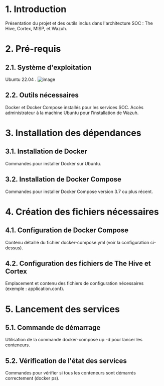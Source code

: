 # 1. Introduction
Présentation du projet et des outils inclus dans l'architecture SOC : The Hive, Cortex, MISP, et Wazuh.
# 2. Pré-requis
## 2.1. Système d'exploitation
Ubuntu 22.04 .
![image](https://github.com/user-attachments/assets/c61886f2-f42b-4f1e-b902-b5b0fa231d8a)
## 2.2. Outils nécessaires
Docker et Docker Compose installés pour les services SOC.
Accès administrateur à la machine Ubuntu pour l'installation de Wazuh.
# 3. Installation des dépendances
## 3.1. Installation de Docker
Commandes pour installer Docker sur Ubuntu.
## 3.2. Installation de Docker Compose
Commandes pour installer Docker Compose version 3.7 ou plus récent.
# 4. Création des fichiers nécessaires
## 4.1. Configuration de Docker Compose
Contenu détaillé du fichier docker-compose.yml (voir la configuration ci-dessus).
## 4.2. Configuration des fichiers de The Hive et Cortex
Emplacement et contenu des fichiers de configuration nécessaires (exemple : application.conf).
# 5. Lancement des services
## 5.1. Commande de démarrage
Utilisation de la commande docker-compose up -d pour lancer les conteneurs.
## 5.2. Vérification de l'état des services
Commandes pour vérifier si tous les conteneurs sont démarrés correctement (docker ps).

